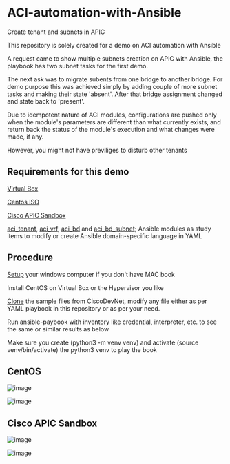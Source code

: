 # ACI-automation-with-Ansible
Create tenant and subnets in APIC

This repository is solely created for a demo on ACI automation with Ansible

A request came to show multiple subnets creation on APIC with Ansible, the playbook has two subnet tasks for the first demo.

The next ask was to migrate subents from one bridge to another bridge. For demo purpose this was achieved simply by adding couple of more subnet tasks and making their state 'absent'. After that bridge assignment changed and state back to 'present'.

Due to idempotent nature of ACI modules, configurations are pushed only when the module's parameters are different than what currently exists, and return back the status of the module's execution and what changes were made, if any.

However, you might not have previliges to disturb other tenants

Requirements for this demo
--------------------------
[Virtual Box](https://www.virtualbox.org/)

[Centos ISO](https://www.centos.org/download/)

[Cisco APIC Sandbox](https://sandboxapicdc.cisco.com)

[aci_tenant](https://docs.ansible.com/ansible/latest/modules/aci_tenant_module.html),
[aci_vrf](https://docs.ansible.com/ansible/latest/modules/aci_vrf_module.html),
[aci_bd](https://docs.ansible.com/ansible/latest/modules/aci_bd_module.html) and
[aci_bd_subnet](https://docs.ansible.com/ansible/latest/modules/aci_bd_subnet_module.html);
Ansible modules as study items to modify or create Ansible domain-specific language in YAML

Procedure
---------
[Setup](https://developer.cisco.com/learning/modules/ansible-aci-intro/aci_ansible_part1/step/1) your windows computer if you don't have MAC book 

Install CentOS on Virtual Box or the Hypervisor you like

[Clone](https://github.com/CiscoDevNet/aci_ansible_learning_labs_code_samples) the sample files from CiscoDevNet, modify any file either as per YAML playbook in this repository or as per your need.

Run ansible-paybook with inventory like credential, interpreter, etc. to see the same or similar results as below

Make sure you create (python3 -m venv venv) and activate (source venv/bin/activate) the python3 venv to play the book

CentOS
------
![image](https://user-images.githubusercontent.com/47313728/76161863-9c5f4f00-60f4-11ea-995b-9c1fd51ebe3d.png)

![image](https://user-images.githubusercontent.com/47313728/76368348-28d46200-62ed-11ea-82dc-e40fb411ffe6.png)

Cisco APIC Sandbox
------------------
![image](https://user-images.githubusercontent.com/47313728/76162004-1b08bc00-60f6-11ea-9296-3596692391e7.png)

![image](https://user-images.githubusercontent.com/47313728/76369581-43a8d580-62f1-11ea-8fca-ebb77b9b1897.png)

